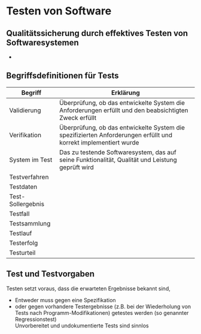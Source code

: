 # Testen von Software
## Qualitätssicherung durch effektives Testen von Softwaresystemen
+ 

## Begriffsdefinitionen für Tests
|Begriff|Erklärung|
|---|---|
|Validierung|Überprüfung, ob das entwickelte System die Anforderungen erfüllt und den beabsichtigten Zweck erfüllt|
|Verifikation|Überprüfung, ob das entwickelte System die spezifizierten Anforderungen erfüllt und korrekt implementiert wurde|
|System im Test|Das zu testende Softwaresystem, das auf seine Funktionalität, Qualität und Leistung geprüft wird|
|Testverfahren||
|Testdaten||
|Test-Sollergebnis||
|Testfall||
|Testsammlung||
|Testlauf||
|Testerfolg||
|Testurteil||

## Test und Testvorgaben
Testen setzt voraus, dass die erwarteten Ergebnisse bekannt sind,
+ Entweder muss gegen eine Spezifikation
+ oder gegen vorhandere Testergebnisse (z.B. bei der Wiederholung von Tests nach Programm-Modifikationen) getestes werden (so genannter Regressionstest)  
Unvorbereitet und undokumentierte Tests sind sinnlos